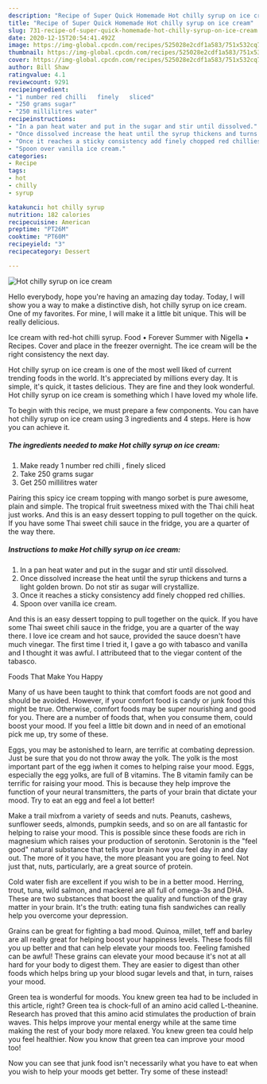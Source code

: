 ```yaml
---
description: "Recipe of Super Quick Homemade Hot chilly syrup on ice cream"
title: "Recipe of Super Quick Homemade Hot chilly syrup on ice cream"
slug: 731-recipe-of-super-quick-homemade-hot-chilly-syrup-on-ice-cream
date: 2020-12-15T20:54:41.492Z
image: https://img-global.cpcdn.com/recipes/525028e2cdf1a583/751x532cq70/hot-chilly-syrup-on-ice-cream-recipe-main-photo.jpg
thumbnail: https://img-global.cpcdn.com/recipes/525028e2cdf1a583/751x532cq70/hot-chilly-syrup-on-ice-cream-recipe-main-photo.jpg
cover: https://img-global.cpcdn.com/recipes/525028e2cdf1a583/751x532cq70/hot-chilly-syrup-on-ice-cream-recipe-main-photo.jpg
author: Bill Shaw
ratingvalue: 4.1
reviewcount: 9291
recipeingredient:
- "1 number red chilli   finely   sliced"
- "250 grams sugar"
- "250 millilitres water"
recipeinstructions:
- "In a pan heat water and put in the sugar and stir until dissolved."
- "Once dissolved increase the heat until the syrup thickens and turns a light golden brown. Do not stir as sugar will crystallize."
- "Once it reaches a sticky consistency add finely chopped red chillies."
- "Spoon over vanilla ice cream."
categories:
- Recipe
tags:
- hot
- chilly
- syrup

katakunci: hot chilly syrup 
nutrition: 182 calories
recipecuisine: American
preptime: "PT26M"
cooktime: "PT60M"
recipeyield: "3"
recipecategory: Dessert

---
```



![Hot chilly syrup on ice cream](https://img-global.cpcdn.com/recipes/525028e2cdf1a583/751x532cq70/hot-chilly-syrup-on-ice-cream-recipe-main-photo.jpg)

Hello everybody, hope you're having an amazing day today. Today, I will show you a way to make a distinctive dish, hot chilly syrup on ice cream. One of my favorites. For mine, I will make it a little bit unique. This will be really delicious.

Ice cream with red-hot chilli syrup. Food • Forever Summer with Nigella • Recipes. Cover and place in the freezer overnight. The ice cream will be the right consistency the next day.

Hot chilly syrup on ice cream is one of the most well liked of current trending foods in the world. It's appreciated by millions every day. It is simple, it's quick, it tastes delicious. They are fine and they look wonderful. Hot chilly syrup on ice cream is something which I have loved my whole life.


To begin with this recipe, we must prepare a few components. You can have hot chilly syrup on ice cream using 3 ingredients and 4 steps. Here is how you can achieve it.

<!--inarticleads1-->

##### The ingredients needed to make Hot chilly syrup on ice cream:

1. Make ready 1 number red chilli ,  finely   sliced
1. Take 250 grams sugar
1. Get 250 millilitres water


Pairing this spicy ice cream topping with mango sorbet is pure awesome, plain and simple. The tropical fruit sweetness mixed with the Thai chili heat just works. And this is an easy dessert topping to pull together on the quick. If you have some Thai sweet chili sauce in the fridge, you are a quarter of the way there. 

<!--inarticleads2-->

##### Instructions to make Hot chilly syrup on ice cream:

1. In a pan heat water and put in the sugar and stir until dissolved.
1. Once dissolved increase the heat until the syrup thickens and turns a light golden brown. Do not stir as sugar will crystallize.
1. Once it reaches a sticky consistency add finely chopped red chillies.
1. Spoon over vanilla ice cream.


And this is an easy dessert topping to pull together on the quick. If you have some Thai sweet chili sauce in the fridge, you are a quarter of the way there. I love ice cream and hot sauce, provided the sauce doesn&#39;t have much vinegar. The first time I tried it, I gave a go with tabasco and vanilla and I thought it was awful. I attributeed that to the viegar content of the tabasco. 

Foods That Make You Happy


Many of us have been taught to think that comfort foods are not good and should be avoided. However, if your comfort food is candy or junk food this might be true. Otherwise, comfort foods may be super nourishing and good for you. There are a number of foods that, when you consume them, could boost your mood. If you feel a little bit down and in need of an emotional pick me up, try some of these.

Eggs, you may be astonished to learn, are terrific at combating depression. Just be sure that you do not throw away the yolk. The yolk is the most important part of the egg iwhen it comes to helping raise your mood. Eggs, especially the egg yolks, are full of B vitamins. The B vitamin family can be terrific for raising your mood. This is because they help improve the function of your neural transmitters, the parts of your brain that dictate your mood. Try to eat an egg and feel a lot better!

Make a trail mixfrom a variety of seeds and nuts. Peanuts, cashews, sunflower seeds, almonds, pumpkin seeds, and so on are all fantastic for helping to raise your mood. This is possible since these foods are rich in magnesium which raises your production of serotonin. Serotonin is the "feel good" natural substance that tells your brain how you feel day in and day out. The more of it you have, the more pleasant you are going to feel. Not just that, nuts, particularly, are a great source of protein.

Cold water fish are excellent if you wish to be in a better mood. Herring, trout, tuna, wild salmon, and mackerel are all full of omega-3s and DHA. These are two substances that boost the quality and function of the gray matter in your brain. It's the truth: eating tuna fish sandwiches can really help you overcome your depression. 

Grains can be great for fighting a bad mood. Quinoa, millet, teff and barley are all really great for helping boost your happiness levels. These foods fill you up better and that can help elevate your moods too. Feeling famished can be awful! These grains can elevate your mood because it's not at all hard for your body to digest them. They are easier to digest than other foods which helps bring up your blood sugar levels and that, in turn, raises your mood.

Green tea is wonderful for moods. You knew green tea had to be included in this article, right? Green tea is chock-full of an amino acid called L-theanine. Research has proved that this amino acid stimulates the production of brain waves. This helps improve your mental energy while at the same time making the rest of your body more relaxed. You knew green tea could help you feel healthier. Now you know that green tea can improve your mood too!

Now you can see that junk food isn't necessarily what you have to eat when you wish to help your moods get better. Try some of these instead!

